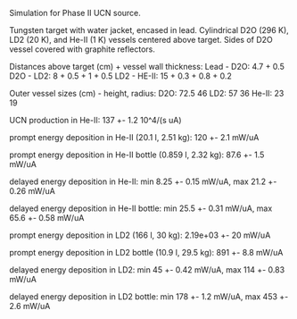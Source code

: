 Simulation for Phase II UCN source.

Tungsten target with water jacket, encased in lead.
Cylindrical D2O (296 K), LD2 (20 K), and He-II (1 K) vessels centered above target.
Sides of D2O vessel covered with graphite reflectors.

Distances above target (cm) + vessel wall thickness:
Lead - D2O: 4.7 + 0.5
D2O - LD2: 8 + 0.5 + 1 + 0.5
LD2 - HE-II: 15 + 0.3 + 0.8 + 0.2

Outer vessel sizes (cm) - height, radius:
D2O: 72.5 46
LD2: 57 36
He-II: 23 19

UCN production in He-II:
137 +- 1.2 10^4/(s uA)

prompt energy deposition in He-II (20.1 l, 2.51 kg):
120 +- 2.1 mW/uA

prompt energy deposition in He-II bottle (0.859 l, 2.32 kg):
87.6 +- 1.5 mW/uA

delayed energy deposition in He-II:
min 8.25 +- 0.15 mW/uA, max 21.2 +- 0.26 mW/uA

delayed energy deposition in He-II bottle:
min 25.5 +- 0.31 mW/uA, max 65.6 +- 0.58 mW/uA

prompt energy deposition in LD2 (166 l, 30 kg):
2.19e+03 +- 20 mW/uA

prompt energy deposition in LD2 bottle (10.9 l, 29.5 kg):
891 +- 8.8 mW/uA

delayed energy deposition in LD2:
min 45 +- 0.42 mW/uA, max 114 +- 0.83 mW/uA

delayed energy deposition in LD2 bottle:
min 178 +- 1.2 mW/uA, max 453 +- 2.6 mW/uA

